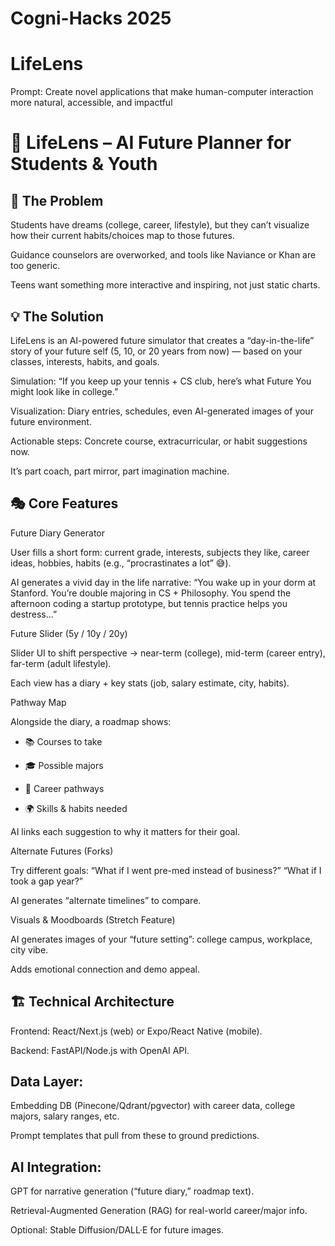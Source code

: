 # Cogni-Hacks 2025
# LifeLens
Prompt: Create novel applications that make human-computer interaction more natural, accessible, and impactful

# 🌟 LifeLens – AI Future Planner for Students & Youth
## 🧩 The Problem

Students have dreams (college, career, lifestyle), but they can’t visualize how their current habits/choices map to those futures.

Guidance counselors are overworked, and tools like Naviance or Khan are too generic.

Teens want something more interactive and inspiring, not just static charts.

## 💡 The Solution

LifeLens is an AI-powered future simulator that creates a “day-in-the-life” story of your future self (5, 10, or 20 years from now) — based on your classes, interests, habits, and goals.

Simulation: “If you keep up your tennis + CS club, here’s what Future You might look like in college.”

Visualization: Diary entries, schedules, even AI-generated images of your future environment.

Actionable steps: Concrete course, extracurricular, or habit suggestions now.

It’s part coach, part mirror, part imagination machine.

## 🎭 Core Features

Future Diary Generator

User fills a short form: current grade, interests, subjects they like, career ideas, hobbies, habits (e.g., “procrastinates a lot” 😅).

AI generates a vivid day in the life narrative:
“You wake up in your dorm at Stanford. You’re double majoring in CS + Philosophy. You spend the afternoon coding a startup prototype, but tennis practice helps you destress…”

Future Slider (5y / 10y / 20y)

Slider UI to shift perspective → near-term (college), mid-term (career entry), far-term (adult lifestyle).

Each view has a diary + key stats (job, salary estimate, city, habits).

Pathway Map

Alongside the diary, a roadmap shows:

- 📚 Courses to take

- 🎓 Possible majors

- 💼 Career pathways

- 🌍 Skills & habits needed

AI links each suggestion to why it matters for their goal.

Alternate Futures (Forks)

Try different goals:
“What if I went pre-med instead of business?”
“What if I took a gap year?”

AI generates “alternate timelines” to compare.

Visuals & Moodboards (Stretch Feature)

AI generates images of your “future setting”: college campus, workplace, city vibe.

Adds emotional connection and demo appeal.

## 🏗️ Technical Architecture

Frontend: React/Next.js (web) or Expo/React Native (mobile).

Backend: FastAPI/Node.js with OpenAI API.

## Data Layer:

Embedding DB (Pinecone/Qdrant/pgvector) with career data, college majors, salary ranges, etc.

Prompt templates that pull from these to ground predictions.

## AI Integration:

GPT for narrative generation (“future diary,” roadmap text).

Retrieval-Augmented Generation (RAG) for real-world career/major info.

Optional: Stable Diffusion/DALL·E for future images.



